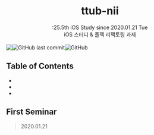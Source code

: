 <h1 align="center">ttub-nii</h1>

<div align="center">
  :25.5th iOS Study since 2020.01.21 Tue
</div>
<div align="center">
  iOS 스터디 & 플젝 리팩토링 과제 
</div>

<br/>
<div style="display:flex;" align="center">
  <img src="https://img.shields.io/badge/study-iOS-ff69b4" />
  <img alt="GitHub last commit" src="https://img.shields.io/github/last-commit/iOS-SOPT-iNNovation/ttub-nii?logo=2020.01.21">
  <img alt="GitHub" src="https://img.shields.io/github/license/iOS-SOPT-iNNovation/ttub-nii">
</div>

## Table of Contents

-
-
-


## First Seminar

> 2020.01.21
